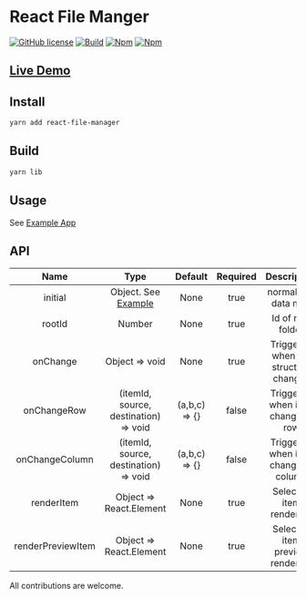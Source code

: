 # React File Manger

[![GitHub license](https://img.shields.io/badge/license-MIT-blue.svg)](https://github.com/exced/react-file-manager/blob/master/LICENSE)
[![Build](https://travis-ci.org/exced/react-file-manager.svg?branch=master)](https://travis-ci.org/exced/react-file-manager)
[![Npm](https://img.shields.io/npm/v/react-file-manager.svg?style=flat)](https://www.npmjs.com/package/react-file-manager)
[![Npm](https://img.shields.io/coveralls/exced/react-file-manager/master.svg?style=flat)](https://coveralls.io/github/exced/react-file-manager)

## [Live Demo](https://exced.github.io/react-file-manager)

## Install

```bash
yarn add react-file-manager
```

## Build
```bash
yarn lib
```

## Usage

See [Example App](https://github.com/exced/react-file-manager/blob/master/src/App.js)

## API

|    Name     |       Type       |       Default       | Required | Description |
| :----------:| :-------------:  | :-----------------: | :----------:| :------------:|
| initial | Object. See [Example](https://github.com/exced/react-file-manager/blob/master/src/App.js) | None | true | normalized data map |
| rootId | Number | None | true | Id of root folder |
| onChange | Object => void | None | true | Triggered when file structure changes |
| onChangeRow | (itemId, source, destination) => void | (a,b,c) => {} | false | Triggered when item change of row |
| onChangeColumn | (itemId, source, destination) => void | (a,b,c) => {} | false | Triggered when item change of column |
| renderItem | Object => React.Element | None  | true | Selected item rendering |
| renderPreviewItem | Object => React.Element | None  | true | Selected item preview rendering |

All contributions are welcome.
